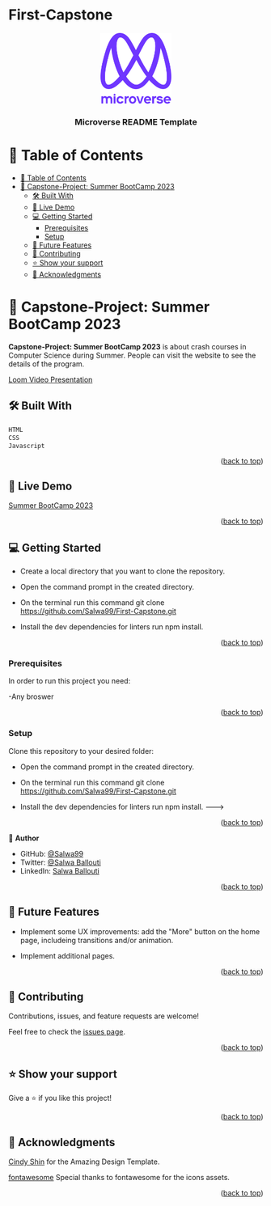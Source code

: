 
# First-Capstone

<a name="readme-top"></a>



<div align="center">

  <img src="murple_logo.png" alt="logo" width="140"  height="auto" />
  <br/>

  <h3><b>Microverse README Template</b></h3>

</div>

<!-- TABLE OF CONTENTS -->

# 📗 Table of Contents

- [📗 Table of Contents](#-table-of-contents)
- [📖 Capstone-Project: Summer BootCamp 2023 ](#-capstone-project-summer-bootcamp-2023-)
  - [🛠 Built With ](#-built-with-)
  - [🚀 Live Demo ](#-live-demo-)
  - [💻 Getting Started ](#-getting-started-)
    - [Prerequisites](#prerequisites)
    - [Setup](#setup)
  - [🔭 Future Features ](#-future-features-)
  - [🤝 Contributing ](#-contributing-)
  - [⭐️ Show your support ](#️-show-your-support-)
  - [🙏 Acknowledgments ](#-acknowledgments-)

<!-- PROJECT DESCRIPTION -->

# 📖 Capstone-Project: Summer BootCamp 2023 <a name="about-project"></a>

**Capstone-Project: Summer BootCamp 2023** is about crash courses in Computer Science during Summer. People can visit the website to see the details of the program.

[Loom Video Presentation](https://www.loom.com/share/8265989651e04953b74b70498aef592e)

## 🛠 Built With <a name="built-with"></a>
    HTML
    CSS
    Javascript

<p align="right">(<a href="#readme-top">back to top</a>)</p>


## 🚀 Live Demo <a name="live-demo"></a>

[Summer BootCamp 2023](  https://salwa99.github.io/Summer-BootCamp/)

<p align="right">(<a href="#readme-top">back to top</a>)</p>


## 💻 Getting Started <a name="getting-started"></a>

- Create a local directory that you want to clone the repository.

- Open the command prompt in the created directory.

- On the terminal run this command git clone https://github.com/Salwa99/First-Capstone.git

- Install the dev dependencies for linters run npm install.

<p align="right">(<a href="#readme-top">back to top</a>)</p>

### Prerequisites

In order to run this project you need:

-Any broswer


<p align="right">(<a href="#readme-top">back to top</a>)</p>

### Setup

Clone this repository to your desired folder:

- Open the command prompt in the created directory.

- On the terminal run this command git clone https://github.com/Salwa99/First-Capstone.git

- Install the dev dependencies for linters run npm install.
--->


<p align="right">(<a href="#readme-top">back to top</a>)</p>

<!-- Author -->

👤 **Author**

- GitHub: [@Salwa99](https://github.com/Salwa99)
- Twitter: [@Salwa Ballouti](https://twitter.com/salwa_ballouti)
- LinkedIn: [Salwa Ballouti](https://www.linkedin.com/in/salwa-ballouti-096358251/)


<p align="right">(<a href="#readme-top">back to top</a>)</p>


## 🔭 Future Features <a name="future-features"></a>

- Implement some UX improvements: add the "More" button on the home page, includeing transitions and/or animation.

- Implement additional pages.

<p align="right">(<a href="#readme-top">back to top</a>)</p>


## 🤝 Contributing <a name="contributing"></a>

Contributions, issues, and feature requests are welcome!

Feel free to check the [issues page](https://github.com/Salwa99/First-Capstone.git/issues).

<p align="right">(<a href="#readme-top">back to top</a>)</p>


## ⭐️ Show your support <a name="support"></a>

Give a ⭐️ if you like this project!

<p align="right">(<a href="#readme-top">back to top</a>)</p>


## 🙏 Acknowledgments <a name="acknowledgements"></a>

[Cindy Shin](https://www.behance.net/gallery/29845175/CC-Global-Summit-2015) for the Amazing Design Template.

[fontawesome](https://fontawesome.com/) Special thanks to fontawesome for the icons assets.


<p align="right">(<a href="#readme-top">back to top</a>)</p>

